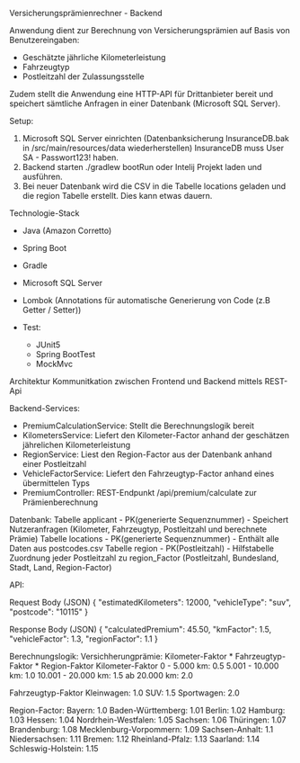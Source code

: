 Versicherungsprämienrechner - Backend

Anwendung dient zur Berechnung von Versicherungsprämien auf Basis von Benutzereingaben:
- Geschätzte jährliche Kilometerleistung
- Fahrzeugtyp
- Postleitzahl der Zulassungsstelle

Zudem stellt die Anwendung eine HTTP-API für Drittanbieter bereit und speichert sämtliche Anfragen
in einer Datenbank (Microsoft SQL Server).

Setup:
  1. Microsoft SQL Server einrichten (Datenbanksicherung InsuranceDB.bak in /src/main/resources/data wiederherstellen) 
    InsuranceDB muss User SA - Passwort123! haben. 
  2. Backend starten
       ./gradlew bootRun
       oder
       Intelij Projekt laden und ausführen.
  3. Bei neuer Datenbank wird die CSV in die Tabelle locations geladen und die region Tabelle erstellt. Dies kann etwas dauern.

Technologie-Stack
- Java (Amazon Corretto) 
- Spring Boot
- Gradle
- Microsoft SQL Server
- Lombok (Annotations für automatische Generierung von Code (z.B Getter / Setter))
  
- Test:
  - JUnit5
  - Spring BootTest
  - MockMvc

Architektur
Kommunitkation zwischen Frontend und Backend mittels REST-Api

Backend-Services:
 - PremiumCalculationService: Stellt die Berechnungslogik bereit
 - KilometersService: Liefert den Kilometer-Factor anhand der geschätzen jährelichen Kilometerleistung
 - RegionService: Liest den Region-Factor aus der Datenbank anhand einer Postleitzahl
 - VehicleFactorService: Liefert den Fahrzeugtyp-Factor anhand eines übermittelen Typs
 - PremiumController: REST-Endpunkt /api/premium/calculate zur Prämienberechnung

Datenbank:
Tabelle applicant - PK(generierte Sequenznummer) - Speichert Nutzeranfragen (Kilometer, Fahrzeugtyp, Postleitzahl und berechnete Prämie)
Tabelle locations - PK(generierte Sequenznummer) - Enthält alle Daten aus postcodes.csv
Tabelle region - PK(Postleitzahl) - Hilfstabelle Zuordnung jeder Postleitzahl zu region_Factor (Postleitzahl, Bundesland, Stadt, Land, Region-Factor)

API:

Request Body (JSON)
{
"estimatedKilometers": 12000,
"vehicleType": "suv",
"postcode": "10115"
}

Response Body (JSON)
{
"calculatedPremium": 45.50,
"kmFactor": 1.5,
"vehicleFactor": 1.3,
"regionFactor": 1.1
}

Berechnungslogik:
Versichherungprämie: Kilometer-Faktor * Fahrzeugtyp-Faktor * Region-Faktor
Kilometer-Faktor
  0 - 5.000 km: 0.5
  5.001 - 10.000 km: 1.0
  10.001 - 20.000 km: 1.5
  ab 20.000 km: 2.0

Fahrzeugtyp-Faktor
  Kleinwagen: 1.0
  SUV: 1.5
  Sportwagen: 2.0

Region-Factor:
  Bayern: 1.0
  Baden-Württemberg: 1.01
  Berlin: 1.02
  Hamburg: 1.03
  Hessen: 1.04
  Nordrhein-Westfalen: 1.05
  Sachsen: 1.06
  Thüringen: 1.07
  Brandenburg: 1.08
  Mecklenburg-Vorpommern: 1.09
  Sachsen-Anhalt: 1.1
  Niedersachsen: 1.11
  Bremen: 1.12
  Rheinland-Pfalz: 1.13
  Saarland: 1.14
  Schleswig-Holstein: 1.15
